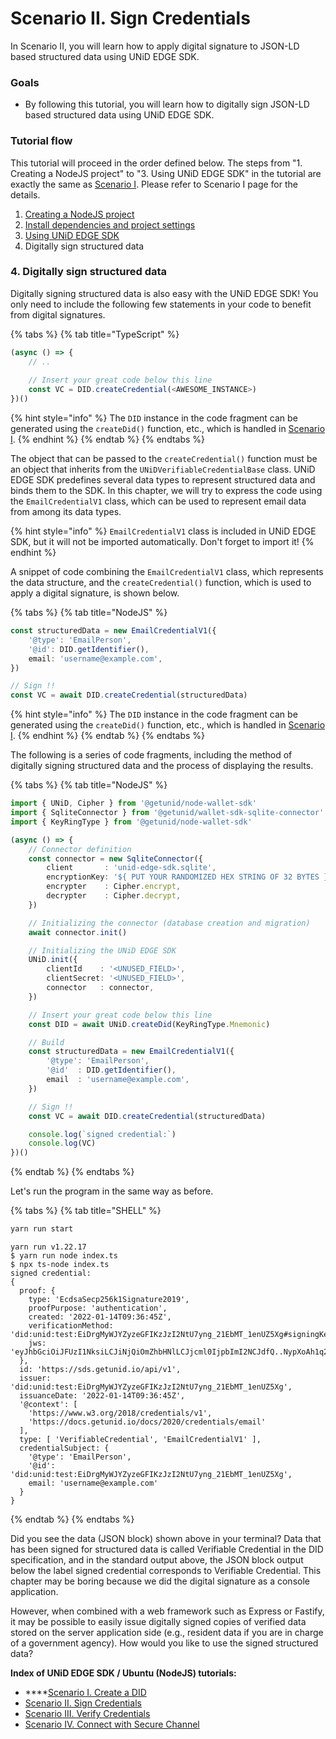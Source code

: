 # Scenario II. Sign Credentials

In Scenario II, you will learn how to apply digital signature to JSON-LD based structured data using UNiD EDGE SDK.

### Goals

* By following this tutorial, you will learn how to digitally sign JSON-LD based structured data using UNiD EDGE SDK.

### Tutorial flow

This tutorial will proceed in the order defined below. The steps from "1. Creating a NodeJS project" to "3. Using UNiD EDGE SDK" in the tutorial are exactly the same as [Scenario I](scenario-i.-create-a-did.md). Please refer to Scenario I page for the details.

1. [Creating a NodeJS project](scenario-i.-create-a-did.md#1.-creating-a-nodejs-project)
2. [Install dependencies and project settings](scenario-i.-create-a-did.md#2.-install-dependencies-and-project-settings)
3. [Using UNiD EDGE SDK](scenario-i.-create-a-did.md#3.-using-unid-edge-sdk)
4. Digitally sign structured data

### 4. Digitally sign structured data

Digitally signing structured data is also easy with the UNiD EDGE SDK! You only need to include the following few statements in your code to benefit from digital signatures.

{% tabs %}
{% tab title="TypeScript" %}
```typescript
(async () => {
    // ..
    
    // Insert your great code below this line
    const VC = DID.createCredential(<AWESOME_INSTANCE>)
})()
```

{% hint style="info" %}
The `DID` instance in the code fragment can be generated using the `createDid()` function, etc., which is handled in [Scenario I](scenario-i.-create-a-did.md).
{% endhint %}
{% endtab %}
{% endtabs %}

The object that can be passed to the `createCredential()` function must be an object that inherits from the `UNiDVerifiableCredentialBase` class. UNiD EDGE SDK predefines several data types to represent structured data and binds them to the SDK. In this chapter, we will try to express the code using the `EmailCredentialV1` class, which can be used to represent email data from among its data types.

{% hint style="info" %}
`EmailCredentialV1` class is included in UNiD EDGE SDK, but it will not be imported automatically. Don't forget to import it!
{% endhint %}

A snippet of code combining the `EmailCredentialV1` class, which represents the data structure, and the `createCredential()` function, which is used to apply a digital signature, is shown below.

{% tabs %}
{% tab title="NodeJS" %}
```typescript
const structuredData = new EmailCredentialV1({
    '@type': 'EmailPerson',
    '@id': DID.getIdentifier(),
    email: 'username@example.com',
})

// Sign !!
const VC = await DID.createCredential(structuredData)
```

{% hint style="info" %}
The `DID` instance in the code fragment can be generated using the `createDid()` function, etc., which is handled in [Scenario I](scenario-i.-create-a-did.md).
{% endhint %}
{% endtab %}
{% endtabs %}

The following is a series of code fragments, including the method of digitally signing structured data and the process of displaying the results.

{% tabs %}
{% tab title="NodeJS" %}
```typescript
import { UNiD, Cipher } from '@getunid/node-wallet-sdk'
import { SqliteConnector } from '@getunid/wallet-sdk-sqlite-connector'
import { KeyRingType } from '@getunid/node-wallet-sdk'

(async () => {
    // Connector definition
    const connector = new SqliteConnector({
        client       : 'unid-edge-sdk.sqlite',
        encryptionKey: '${ PUT YOUR RANDOMIZED HEX STRING OF 32 BYTES }',
        encrypter    : Cipher.encrypt,
        decrypter    : Cipher.decrypt,
    })

    // Initializing the connector (database creation and migration)
    await connector.init()

    // Initializing the UNiD EDGE SDK
    UNiD.init({
        clientId    : '<UNUSED_FIELD>',
        clientSecret: '<UNUSED_FIELD>',
        connector   : connector,
    })

    // Insert your great code below this line
    const DID = await UNiD.createDid(KeyRingType.Mnemonic)

    // Build 
    const structuredData = new EmailCredentialV1({
        '@type': 'EmailPerson',
        '@id'  : DID.getIdentifier(),
        email  : 'username@example.com',
    })

    // Sign !!
    const VC = await DID.createCredential(structuredData)

    console.log(`signed credential:`)
    console.log(VC)
})()
```
{% endtab %}
{% endtabs %}

Let's run the program in the same way as before.

{% tabs %}
{% tab title="SHELL" %}
```bash
yarn run start
```

```
yarn run v1.22.17
$ yarn run node index.ts
$ npx ts-node index.ts
signed credential:
{
  proof: {
    type: 'EcdsaSecp256k1Signature2019',
    proofPurpose: 'authentication',
    created: '2022-01-14T09:36:45Z',
    verificationMethod: 'did:unid:test:EiDrgMyWJYZyzeGFIKzJzI2NtU7yng_21EbMT_1enUZ5Xg#signingKey',
    jws: 'eyJhbGciOiJFUzI1NksiLCJiNjQiOmZhbHNlLCJjcml0IjpbImI2NCJdfQ..NypXoAh1q2vGibRmxzBCX7gwbCCIlLh_GA8W73L613NxDn6IDvqO0BgIPzMmpoHJtuAA8jxAa4y1KM4g5e8f4w'
  },
  id: 'https://sds.getunid.io/api/v1',
  issuer: 'did:unid:test:EiDrgMyWJYZyzeGFIKzJzI2NtU7yng_21EbMT_1enUZ5Xg',
  issuanceDate: '2022-01-14T09:36:45Z',
  '@context': [
    'https://www.w3.org/2018/credentials/v1',
    'https://docs.getunid.io/docs/2020/credentials/email'
  ],
  type: [ 'VerifiableCredential', 'EmailCredentialV1' ],
  credentialSubject: {
    '@type': 'EmailPerson',
    '@id': 'did:unid:test:EiDrgMyWJYZyzeGFIKzJzI2NtU7yng_21EbMT_1enUZ5Xg',
    email: 'username@example.com'
  }
}
```
{% endtab %}
{% endtabs %}

Did you see the data (JSON block) shown above in your terminal? Data that has been signed for structured data is called Verifiable Credential in the DID specification, and in the standard output above, the JSON block output below the label signed credential corresponds to Verifiable Credential. This chapter may be boring because we did the digital signature as a console application.

However, when combined with a web framework such as Express or Fastify, it may be possible to easily issue digitally signed copies of verified data stored on the server application side (e.g., resident data if you are in charge of a government agency). How would you like to use the signed structured data?



**Index of UNiD EDGE SDK / Ubuntu (NodeJS) tutorials:**

* ****[Scenario I. Create a DID](scenario-i.-create-a-did.md)
* [Scenario II. Sign Credentials](scenario-ii.-sign-credentials.md)
* [Scenario III. Verify Credentials](scenario-iii.-verify-credentials.md)
* [Scenario IV. Connect with Secure Channel](scenario-iv.-connect-with-secure-channel.md)
